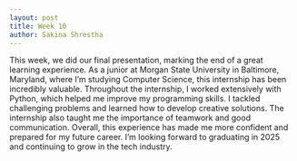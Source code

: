 ```yaml
---
layout: post
title: Week 10
author: Sakina Shrestha
---
```


This week, we did our final presentation, marking the end of a great learning experience. As a junior at Morgan State University in Baltimore, Maryland, where I’m studying Computer Science, this internship has been incredibly valuable. Throughout the internship, I worked extensively with Python, which helped me improve my programming skills. I tackled challenging problems and learned how to develop creative solutions. The internship also taught me the importance of teamwork and good communication. Overall, this experience has made me more confident and prepared for my future career. I’m looking forward to graduating in 2025 and continuing to grow in the tech industry.
